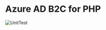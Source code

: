 # Azure AD B2C for PHP

![UnitTest](https://github.com/devitti/azure-ad-b2c-php/workflows/UnitTest/badge.svg)
